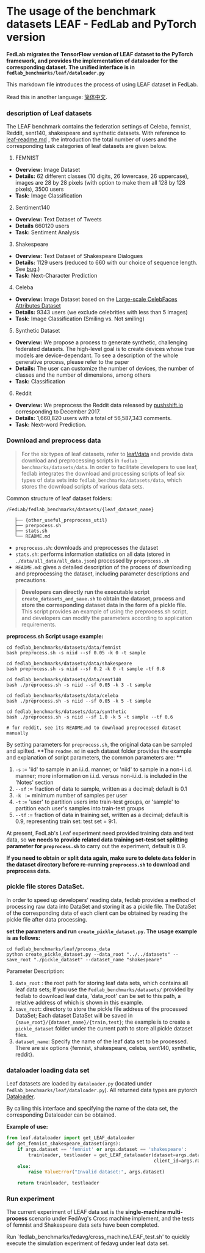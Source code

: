 # The usage of the benchmark datasets LEAF - FedLab and PyTorch version

**FedLab migrates the TensorFlow version of LEAF dataset to the PyTorch framework, and provides the implementation of dataloader for the corresponding dataset. The unified interface is in `fedlab_benchmarks/leaf/dataloader.py`**

This markdown file introduces the process of using LEAF dataset in FedLab.

Read this in another language: [简体中文](./README_zh_cn.md).

### description of Leaf datasets

The LEAF benchmark contains the federation settings of Celeba, femnist, Reddit, sent140, shakespeare and synthetic datasets. With reference to [leaf-readme.md](https://github.com/talwalkarlab/leaf) , the introduction the total number of users and the corresponding task categories of leaf datasets are given below.

1. FEMNIST

- **Overview:** Image Dataset
- **Details:** 62 different classes (10 digits, 26 lowercase, 26 uppercase), images are 28 by 28 pixels (with option to make them all 128 by 128 pixels), 3500 users
- **Task:** Image Classification

2. Sentiment140

- **Overview:** Text Dataset of Tweets
- **Details** 660120 users
- **Task:** Sentiment Analysis

3. Shakespeare

- **Overview:** Text Dataset of Shakespeare Dialogues
- **Details:** 1129 users (reduced to 660 with our choice of sequence length. See [bug](https://github.com/TalwalkarLab/leaf/issues/19).)
- **Task:** Next-Character Prediction

4. Celeba

- **Overview:** Image Dataset based on the [Large-scale CelebFaces Attributes Dataset](http://mmlab.ie.cuhk.edu.hk/projects/CelebA.html)
- **Details:** 9343 users (we exclude celebrities with less than 5 images)
- **Task:** Image Classification (Smiling vs. Not smiling)

5. Synthetic Dataset

- **Overview:** We propose a process to generate synthetic, challenging federated datasets. The high-level goal is to create devices whose true models are device-dependant. To see a description of the whole generative process, please refer to the paper
- **Details:** The user can customize the number of devices, the number of classes and the number of dimensions, among others
- **Task:** Classification

6. Reddit

- **Overview:** We preprocess the Reddit data released by [pushshift.io](https://files.pushshift.io/reddit/) corresponding to December 2017.
- **Details:** 1,660,820 users with a total of 56,587,343 comments.
- **Task:** Next-word Prediction.

### Download and preprocess data

> For the six types of leaf datasets, refer to [leaf/data](https://github.com/talwalkarlab/leaf/tree/master/data) and provide data download and preprocessing scripts in `fedlab _ benchmarks/datasets/data`.
> In order to facilitate developers to use leaf, fedlab integrates the download and processing scripts of leaf six types of data sets into `fedlab_benchmarks/datasets/data`, which stores the download scripts of various data sets.

Common structure of leaf dataset folders:

```
/FedLab/fedlab_benchmarks/datasets/{leaf_dataset_name}

   ├── {other_useful_preprocess_util}
   ├── prerpocess.sh
   ├── stats.sh
   └── README.md
```
- `preprocess.sh`: downloads and preprocesses the dataset
- `stats.sh`: performs information statistics on all data (stored in `./data/all_data/all_data.json`) processed by `preprocess.sh`
- `README.md`: gives a detailed description of the process of downloading and preprocessing the dataset, including parameter descriptions and precautions.

> **Developers can directly run the executable script `create_datasets_and_save.sh` to obtain the dataset, process and store the corresponding dataset data in the form of a pickle file.**
> This script provides an example of using the preprocess.sh script, and developers can modify the parameters according to application requirements.

**preprocess.sh Script usage example:**

```shell
cd fedlab_benchmarks/datasets/data/femnist
bash preprocess.sh -s niid --sf 0.05 -k 0 -t sample

cd fedlab_benchmarks/datasets/data/shakespeare
bash preprocess.sh -s niid --sf 0.2 -k 0 -t sample -tf 0.8

cd fedlab_benchmarks/datasets/data/sent140
bash ./preprocess.sh -s niid --sf 0.05 -k 3 -t sample

cd fedlab_benchmarks/datasets/data/celeba
bash ./preprocess.sh -s niid --sf 0.05 -k 5 -t sample

cd fedlab_benchmarks/datasets/data/synthetic
bash ./preprocess.sh -s niid --sf 1.0 -k 5 -t sample --tf 0.6

# for reddit, see its README.md to download preprocessed dataset manually
```

By setting parameters for `preprocess.sh`, the original data can be sampled and spilted. **The `readme.md` in each dataset folder provides the example and explanation of script parameters, the common parameters are: **

1. `-s` := 'iid' to sample in an i.i.d. manner, or 'niid' to sample in a non-i.i.d. manner; more information on i.i.d. versus non-i.i.d. is included in the 'Notes' section
2. `--sf` := fraction of data to sample, written as a decimal; default is 0.1
3. `-k ` := minimum number of samples per user
4. `-t` := 'user' to partition users into train-test groups, or 'sample' to partition each user's samples into train-test groups
5. `--tf` := fraction of data in training set, written as a decimal; default is 0.9, representing train set: test set = 9:1.

At present, FedLab's Leaf experiment need provided training data and test data, so **we needs to provide related data training set-test set splitting parameter for `preprocess.sh`** to carry out the experiment, default is 0.9.

**If you need to obtain or split data again, make sure to delete `data` folder in the dataset directory before re-running `preprocess.sh` to download and preprocess data.**

### pickle file stores DataSet.
In order to speed up developers' reading data, fedlab provides a method of processing raw data into DataSet and storing it as a pickle file. The DataSet of the corresponding data of each client can be obtained by reading the pickle file after data processing.

**set the parameters and run `create_pickle_dataset.py`. The usage example is as follows:**

```shell
cd fedlab_benchmarks/leaf/process_data
python create_pickle_dataset.py --data_root "../../datasets" --save_root "./pickle_dataset" --dataset_name "shakespeare"
```

Parameter Description:
1. `data_root` : the root path for storing leaf data sets, which contains all leaf data sets; If you use the `Fedlab_benchmarks/datasets/` provided by fedlab to download leaf data, 'data_root' can be set to this path, a relative address of which is shown in this example.
2. `save_root`: directory to store the pickle file address of the processed DataSet; Each dataset DataSet will be saved in `{save_root}/{dataset_name}/{train,test}`; the example is to create a `pickle_dataset` folder under the current path to store all pickle dataset files.
3. `dataset_name`: Specify the name of the leaf data set to be processed. There are six options {femnist, shakespeare, celeba, sent140, synthetic, reddit}.

### dataloader loading data set

Leaf datasets are loaded by `dataloader.py` (located under `fedlab_benchmarks/leaf/dataloader.py`). All returned data types are pytorch [Dataloader](https://pytorch.org/docs/stable/data.html).

By calling this interface and specifying the name of the data set, the corresponding Dataloader can be obtained.

**Example of use:**

```python
from leaf.dataloader import get_LEAF_dataloader
def get_femnist_shakespeare_dataset(args):
    if args.dataset == 'femnist' or args.dataset == 'shakespeare':
        trainloader, testloader = get_LEAF_dataloader(dataset=args.dataset,
                                                      client_id=args.rank)
    else:
        raise ValueError("Invalid dataset:", args.dataset)

    return trainloader, testloader
```

### Run experiment

The current experiment of LEAF data set is the **single-machine multi-process** scenario under FedAvg's Cross machine implement, and the tests of femnist and Shakespeare data sets have been completed.

Run `fedlab_benchmarks/fedavg/cross_machine/LEAF_test.sh' to quickly execute the simulation experiment of fedavg under leaf data set.